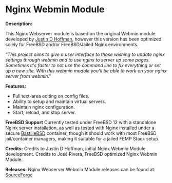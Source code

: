 Nginx Webmin Module
===================

**Description:**

This Nginx Webserver module is based on the original Webmin module developed by [Justin D Hoffman](https://www.justindhoffman.com/project/nginx-webmin-module), however this version has been optimized solely for FreeBSD and/or FreeBSD/Jailed Nginx environments.

*"This project aims to give a user interface to those wishing to update nginx settings through webmin and to use nginx to server up some pages. Sometimes it's faster to not use the command line to fix everything or set up a new site. With this webmin module you'll be able to work on your nginx server from webmin."*

**Features:**

- Full text-area editing on config files.
- Ability to setup and maintain virtual servers.
- Maintain nginx configuration.
- Start, reload, and stop server.

**FreeBSD Support**
 Currently tested under FreeBSD 12 with a standalone Nginx server installation, as well as tested with Nginx installed under a secure [BastilleBSD](https://bastillebsd.org/) container, though it should work with most FreeBSD jail/container managers, making it suitable for a jailed FEMP Stack setup.

**Credits:**
Credits to Justin D Hoffman, initial Nginx Webmin Module development.
Credits to José Rivera, FreeBSD optimized Nginx Webmin Module.

**Releases:**
Nginx Webserver Webmin Module releases can be found at: <a href="https://sourceforge.net/projects/nginx-webmin-module/?source=navbar">SourceForge</a>
